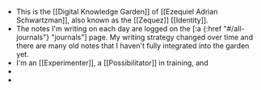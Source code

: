 - This is the [[Digital Knowledge Garden]] of [[Ezequiel Adrian Schwartzman]], also known as the [[Zequez]] [[Identity]].
- The notes I'm writing on each day are logged on the [:a {:href "#/all-journals"} "journals"] page. My writing strategy changed over time and there are many old notes that I haven't fully integrated into the garden yet.
- I'm an [[Experimenter]], a [[Possibilitator]] in training, and
-
-
